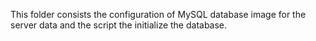 This folder consists the configuration of MySQL database image for the server
data and the script the initialize the database.
